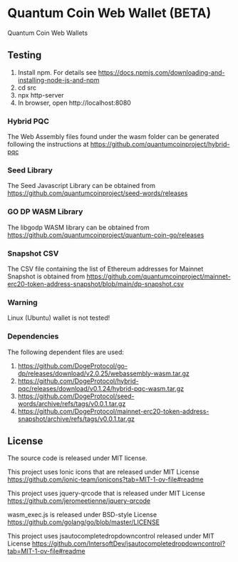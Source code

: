 # Quantum Coin Web Wallet (BETA)
Quantum Coin Web Wallets 

## Testing

1) Install npm. For details see https://docs.npmjs.com/downloading-and-installing-node-js-and-npm
2) cd src
3) npx http-server
4) In browser, open http://localhost:8080

### Hybrid PQC
The Web Assembly files found under the wasm folder can be generated following the instructions at https://github.com/quantumcoinproject/hybrid-pqc

### Seed Library
The Seed Javascript Library can be obtained from https://github.com/quantumcoinproject/seed-words/releases

### GO DP WASM Library
The libgodp WASM library can be obtained from https://github.com/quantumcoinproject/quantum-coin-go/releases

### Snapshot CSV
The CSV file containing the list of Ethereum addresses for Mainnet Snapshot is obtained from https://github.com/quantumcoinproject/mainnet-erc20-token-address-snapshot/blob/main/dp-snapshot.csv

### Warning
Linux (Ubuntu) wallet is not tested!

### Dependencies
The following dependent files are used:

1) https://github.com/DogeProtocol/go-dp/releases/download/v2.0.25/webassembly-wasm.tar.gz
2) https://github.com/DogeProtocol/hybrid-pqc/releases/download/v0.1.24/hybrid-pqc-wasm.tar.gz
3) https://github.com/DogeProtocol/seed-words/archive/refs/tags/v0.0.1.tar.gz
4) https://github.com/DogeProtocol/mainnet-erc20-token-address-snapshot/archive/refs/tags/v0.0.1.tar.gz

## License
The source code is released under MIT license.

This project uses Ionic icons that are released under MIT License https://github.com/ionic-team/ionicons?tab=MIT-1-ov-file#readme

This project uses jquery-qrcode that is released under MIT License https://github.com/jeromeetienne/jquery-qrcode

wasm_exec.js is released under BSD-style License https://github.com/golang/go/blob/master/LICENSE

This project uses jsautocompletedropdowncontrol released under MIT License https://github.com/IntersoftDev/jsautocompletedropdowncontrol?tab=MIT-1-ov-file#readme
